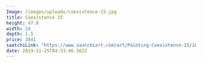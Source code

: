 ```yaml
---
Image: /images/uploads/coexistence-15.jpg
title: Coexistence 15
height: 47.8
width: 24
depth: 1.5
price: 3841
saatchiLink: "https://www.saatchiart.com/art/Painting-Coexistence-15/189576/4358570/view"
date: 2019-11-25T04:33:46.562Z
---
```

